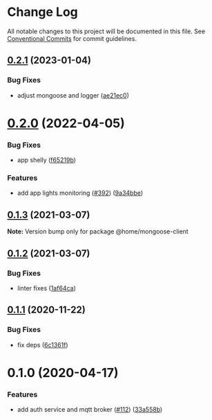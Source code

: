 # Change Log

All notable changes to this project will be documented in this file.
See [Conventional Commits](https://conventionalcommits.org) for commit guidelines.

## [0.2.1](https://github.com/mariusz-kabala/homeAutomation/compare/@home/mongoose-client@0.2.0...@home/mongoose-client@0.2.1) (2023-01-04)


### Bug Fixes

* adjust mongoose and logger ([ae21ec0](https://github.com/mariusz-kabala/homeAutomation/commit/ae21ec09f0a9675be882602e75180970cc8bbe59))





# [0.2.0](https://github.com/mariusz-kabala/homeAutomation/compare/@home/mongoose-client@0.1.3...@home/mongoose-client@0.2.0) (2022-04-05)


### Bug Fixes

* app shelly ([f65219b](https://github.com/mariusz-kabala/homeAutomation/commit/f65219b46caad1f30a56bc48b5a125ed22ee61c4))


### Features

* add app lights monitoring ([#392](https://github.com/mariusz-kabala/homeAutomation/issues/392)) ([9a34bbe](https://github.com/mariusz-kabala/homeAutomation/commit/9a34bbe76f2896bf5de009d2d419bd258aecfb6a))





## [0.1.3](https://github.com/mariusz-kabala/homeAutomation/compare/@home/mongoose-client@0.1.2...@home/mongoose-client@0.1.3) (2021-03-07)

**Note:** Version bump only for package @home/mongoose-client





## [0.1.2](https://github.com/mariusz-kabala/homeAutomation/compare/@home/mongoose-client@0.1.1...@home/mongoose-client@0.1.2) (2021-03-07)


### Bug Fixes

* linter fixes ([1af64ca](https://github.com/mariusz-kabala/homeAutomation/commit/1af64cabb2e40797838c1a2337fb7c34ac9b4b54))





## [0.1.1](https://github.com/mariusz-kabala/homeAutomation/compare/@home/mongoose-client@0.1.0...@home/mongoose-client@0.1.1) (2020-11-22)


### Bug Fixes

* fix deps ([6c1361f](https://github.com/mariusz-kabala/homeAutomation/commit/6c1361ff7b01bb85ab4521cb4a83e34429d6fbd6))





# 0.1.0 (2020-04-17)


### Features

* add auth service and mqtt broker ([#112](https://github.com/mariusz-kabala/homeAutomation/issues/112)) ([33a558b](https://github.com/mariusz-kabala/homeAutomation/commit/33a558bbb522cda74429b5f42a07fbf935c4b379))
